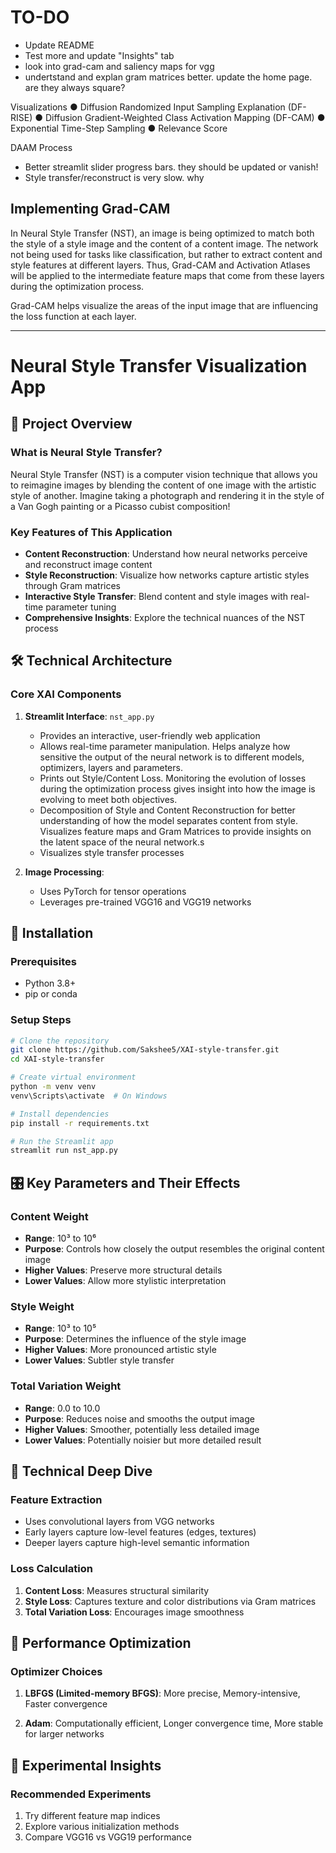# TO-DO
- Update README
- Test more and update "Insights" tab
- look into grad-cam and saliency maps for vgg
- undertstand and explan gram matrices better. update the home page. are they always square?

Visualizations
● Diffusion Randomized Input Sampling
Explanation (DF-RISE) 
● Diffusion Gradient-Weighted Class
Activation Mapping (DF-CAM)
● Exponential Time-Step Sampling
● Relevance Score

DAAM Process

- Better streamlit slider progress bars. they should be updated or vanish!
- Style transfer/reconstruct is very slow. why

## Implementing Grad-CAM
In Neural Style Transfer (NST), an image is being optimized to match both the style of a style image and the content of a content image. The network not being used for tasks like classification, but rather to extract content and style features at different layers. Thus, Grad-CAM and Activation Atlases will be applied to the intermediate feature maps that come from these layers during the optimization process.

Grad-CAM helps visualize the areas of the input image that are influencing the loss function at each layer. 

---------------------------------------------------

# Neural Style Transfer Visualization App

## 📝 Project Overview

### What is Neural Style Transfer?
Neural Style Transfer (NST) is a computer vision technique that allows you to reimagine images by blending the content of one image with the artistic style of another. Imagine taking a photograph and rendering it in the style of a Van Gogh painting or a Picasso cubist composition!

### Key Features of This Application
- **Content Reconstruction**: Understand how neural networks perceive and reconstruct image content
- **Style Reconstruction**: Visualize how networks capture artistic styles through Gram matrices
- **Interactive Style Transfer**: Blend content and style images with real-time parameter tuning
- **Comprehensive Insights**: Explore the technical nuances of the NST process

## 🛠 Technical Architecture

### Core XAI Components
1. **Streamlit Interface**: `nst_app.py`
   - Provides an interactive, user-friendly web application
   - Allows real-time parameter manipulation. Helps analyze how sensitive the output of the neural network is to different models, optimizers, layers and parameters.
   - Prints out Style/Content Loss. Monitoring the evolution of losses during the optimization process gives insight into how the image is evolving to meet both objectives.
   - Decomposition of Style and Content Reconstruction for better understanding of how the model separates content from style. Visualizes feature maps and Gram Matrices to provide insights on the latent space of the neural network.s
   - Visualizes style transfer processes

2. **Image Processing**:
   - Uses PyTorch for tensor operations
   - Leverages pre-trained VGG16 and VGG19 networks


## 🔧 Installation

### Prerequisites
- Python 3.8+
- pip or conda

### Setup Steps
```bash
# Clone the repository
git clone https://github.com/Sakshee5/XAI-style-transfer.git
cd XAI-style-transfer

# Create virtual environment
python -m venv venv
venv\Scripts\activate  # On Windows

# Install dependencies
pip install -r requirements.txt

# Run the Streamlit app
streamlit run nst_app.py
```

## 🎛 Key Parameters and Their Effects

### Content Weight
- **Range**: 10³ to 10⁶
- **Purpose**: Controls how closely the output resembles the original content image
- **Higher Values**: Preserve more structural details
- **Lower Values**: Allow more stylistic interpretation

### Style Weight
- **Range**: 10³ to 10⁵
- **Purpose**: Determines the influence of the style image
- **Higher Values**: More pronounced artistic style
- **Lower Values**: Subtler style transfer

### Total Variation Weight
- **Range**: 0.0 to 10.0
- **Purpose**: Reduces noise and smooths the output image
- **Higher Values**: Smoother, potentially less detailed image
- **Lower Values**: Potentially noisier but more detailed result

## 🧠 Technical Deep Dive

### Feature Extraction
- Uses convolutional layers from VGG networks
- Early layers capture low-level features (edges, textures)
- Deeper layers capture high-level semantic information

### Loss Calculation
1. **Content Loss**: Measures structural similarity
2. **Style Loss**: Captures texture and color distributions via Gram matrices
3. **Total Variation Loss**: Encourages image smoothness

## 🚀 Performance Optimization

### Optimizer Choices
1. **LBFGS (Limited-memory BFGS)**: More precise, Memory-intensive, Faster convergence

2. **Adam**: Computationally efficient, Longer convergence time, More stable for larger networks

## 🔬 Experimental Insights

### Recommended Experiments
1. Try different feature map indices
2. Explore various initialization methods
3. Compare VGG16 vs VGG19 performance